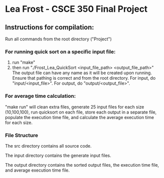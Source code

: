 # Lea Frost - CSCE 350 Final Project

## Instructions for compilation:

Run all commands from the root directory ("Project")

### For running quick sort on a specific input file:
1. run "make"
2. then run "./Frost_Lea_QuickSort  <input_file_path> <output_file_path>"
The output file can have any name as it will be created upon running. Ensure that pathing is correct and from the root directory. For input, do "input/<input_file>". For output, do "output/<output_file>".

### For average time calculation:
"make run" will clean extra files, generate 25 input files for each size (10,100,100), run quicksort on each file, store each output in a separate file, populate the execution time file, and calculate the average execution time for each size.

### File Structure
The src directory contains all source code.

The input directory contains the generate input files.

The output directory contains the sorted output files, the execution time file, and average execution time file.

